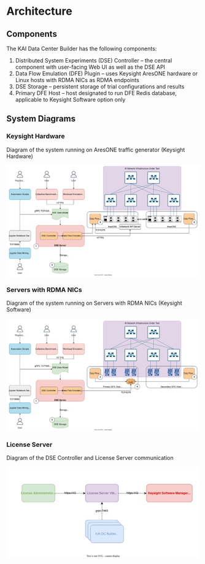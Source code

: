 # Architecture

## Components

The KAI Data Center Builder has the following components:

1. Distributed System Experiments (DSE) Controller – the central component with user-facing Web UI as well as the DSE API
2. Data Flow Emulation (DFE) Plugin – uses Keysight AresONE hardware or Linux hosts with RDMA NICs as RDMA endpoints
3. DSE Storage – persistent storage of trial configurations and results
4. Primary DFE Host – host designated to run DFE Redis database, applicable to Keysight Software option only

## System Diagrams

### Keysight Hardware

Diagram of the system running on AresONE traffic generator (Keysight Hardware)

![System Diagram – Keysight Hardware](../assets/aidc_system_diagram_hw.drawio.svg)

### Servers with RDMA NICs

Diagram of the system running on Servers with RDMA NICs (Keysight Software)

![System Diagram – Servers with RDMA NICs](../assets/aidc_system_diagram_sw.drawio.svg)

### License Server

Diagram of the DSE Controller and License Server communication

![Connectivity Diagram – License Server](../assets/license-server.drawio.svg)
